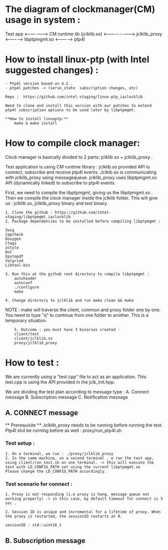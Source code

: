 <!-- SPDX-License-Identifier: GFDL-1.3-no-invariants-or-later
     SPDX-FileCopyrightText: Copyright © 2024 Intel Corporation. -->
# The diagram of clockmanager(CM)  usage in system : 

Test app <------> CM runtime lib (jclklib.so) <----------> jclklib_proxy <-----> libptpmgmt.so <-----> ptp4l

# How to install linux-ptp (with Intel suggested changes) :

	- Ptp4l version based on 4.2 .
	- ptp4l patches -> (servo_state  subscription changes, etc)
	
	Repo :  https://github.com/intel-staging/linux-ptp_iaclocklib
	
	Need to clone and install this version with our patches to extend ptp4l subscription options to be used later by libptpmgmt.
	
	**How to install linuxptp:** 
        make & make install                         


# How to compile clock manager:

Clock manager is basically divided to 2 parts: jclklib.so + jclklib_proxy . 

Test application is using CM runtime library : jclklib.so provided API to connect, subscribe and receive ptp4l events. Jclkib.so is communicating with jclklib_proxy using messagequeue. jclklib_proxy uses  libptpmgmt.so API (dynamically linked) to subscribe to ptp4l events.

First, we need to compile the libptpmgmt, giving us the libptpmgmt.so .
Then we compile the clock manager inside the jclklib folder. This will give us : jclklib.so, jclklib_proxy binary and  test binary. 

	1. Clone the github : https://github.com/intel-staging/libptpmgmt_iaclocklib
	2. Package dependencies to be installed before compiling libptpmgmt :

	Swig
	Cppcheck
	Doxygen
	Ctags
	astyle
	Dot
	Epstopdf
	Valgrind
	Libtool-bin
	
	3. Run this at the github root directory to compile libptpmgmt :
		autoheader
		autoconf
		./configure
		make
		
	4. Change directory to jclklib and run make clean && make
	
NOTE :  make will traverse the client, common and proxy folder one by one. You need to type "q" to continue from one folder to another. This is a temporary situation. 

        5. Outcome : you must have 3 binaries created - 
		client/test
		client/jclklib.so
		proxy/jclklib_proxy 

# How to test :

We are currently using a "test.cpp" file to act as an application. This test.cpp is using the API provided in the jclk_init.hpp.

We are dividing the test plan according to message type :
	A. Connect message
	B. Subscription message
	C. Notification message
		
		
##	A. CONNECT message 

** Prerequisite ** 
Jclklib_proxy needs to be running before running the test. 
Ptp4l shd be running before as well :  proxy/run_ptp4l.sh

### Test setup : 

	1. On a terminal, we run : ./proxy/jclklib_proxy 
	2. In the same machine, on a second terminal , e run the test app, using client/run_test.sh on one terminal. -> this will execute the test with LD_CONFIG_PATH set using the current libptpmgmt.so 
	Please change the LD_CONFIG_PATH accordingly. 
	
### Test scenario for connect :

	1. Proxy is not responding (i.e proxy is hang, message queue not working properly) -> in this case, by default timeout for connect is 5 sec . 

	2. Session ID is unique and incremental for a lifetime of proxy. When the proxy is restarted, the sessionID restarts at 0.  
	
	sessionID : std::uint16_t
	
##	B. Subscription message 




